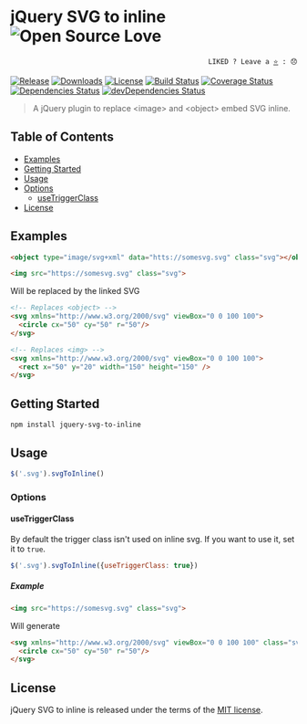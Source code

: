 # jQuery SVG to inline ![Open Source Love](https://badges.frapsoft.com/os/v3/open-source.svg?v=103)

<p align="right">
  <code>LIKED ? Leave a <a href="https://github.com/tiagoporto/jquery-svg-to-inline">⭐</a> : 😞</code>
</p>

[![Release](https://img.shields.io/npm/v/jquery-svg-to-inline.svg?style=flat-square&label=release)](https://github.com/tiagoporto/jquery-svg-to-inline/releases)
[![Downloads](https://img.shields.io/npm/dt/jquery-svg-to-inline.svg?style=flat-square)](https://www.npmjs.com/package/jquery-svg-to-inline)
[![License](https://img.shields.io/github/license/tiagoporto/jquery-svg-to-inline.svg?style=flat-square)](https://raw.githubusercontent.com/tiagoporto/jquery-svg-to-inline/master/LICENSE)
[![Build Status](https://img.shields.io/travis/tiagoporto/jquery-svg-to-inline.svg?style=flat-square&logo=travis)](https://travis-ci.org/tiagoporto/jquery-svg-to-inline)
[![Coverage Status](https://img.shields.io/coveralls/tiagoporto/jquery-svg-to-inline.svg?style=flat-square)](https://coveralls.io/github/tiagoporto/jquery-svg-to-inline)
[![Dependencies Status](https://img.shields.io/david/tiagoporto/jquery-svg-to-inline.svg?style=flat-square)](https://david-dm.org/tiagoporto/jquery-svg-to-inline)
[![devDependencies Status](https://img.shields.io/david/dev/tiagoporto/jquery-svg-to-inline.svg?style=flat-square)](https://david-dm.org/tiagoporto/jquery-svg-to-inline?type=dev)

> A jQuery plugin to replace &lt;image&gt; and &lt;object&gt; embed SVG inline.

## Table of Contents

* [Examples](#examples)
* [Getting Started](#getting-started)
* [Usage](#usage)
* [Options](#options)
    * [useTriggerClass](#usetriggerclass)
* [License](#license)


## Examples

```html
<object type="image/svg+xml" data="htts://somesvg.svg" class="svg"></object>

<img src="https://somesvg.svg" class="svg">
```

Will be replaced by the linked SVG

```html
<!-- Replaces <object> -->
<svg xmlns="http://www.w3.org/2000/svg" viewBox="0 0 100 100">
  <circle cx="50" cy="50" r="50"/>
</svg>

<!-- Replaces <img> -->
<svg xmlns="http://www.w3.org/2000/svg" viewBox="0 0 100 100">
  <rect x="50" y="20" width="150" height="150" />
</svg>
```


## Getting Started

```
npm install jquery-svg-to-inline
```

## Usage

```js
$('.svg').svgToInline()
```

### Options

#### useTriggerClass

By default the trigger class isn't used on inline svg. If you want to use it, set it to `true`.

```js
$('.svg').svgToInline({useTriggerClass: true})
```

##### Example

```html
<img src="https://somesvg.svg" class="svg">
```

Will generate

```html
<svg xmlns="http://www.w3.org/2000/svg" viewBox="0 0 100 100" class="svg">
  <circle cx="50" cy="50" r="50"/>
</svg>
```


## License

jQuery SVG to inline is released under the terms of the [MIT license](https://github.com/tiagoporto/jquery-svg-to-inline/blob/master/LICENSE).
